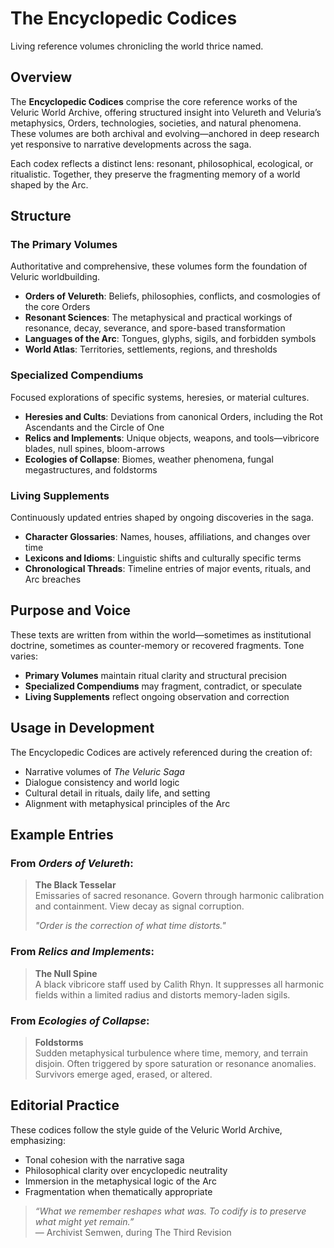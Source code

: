 # The Encyclopedic Codices  
Living reference volumes chronicling the world thrice named.

## Overview  
The **Encyclopedic Codices** comprise the core reference works of the Veluric World Archive, offering structured insight into Velureth and Veluria’s metaphysics, Orders, technologies, societies, and natural phenomena. These volumes are both archival and evolving—anchored in deep research yet responsive to narrative developments across the saga.

Each codex reflects a distinct lens: resonant, philosophical, ecological, or ritualistic. Together, they preserve the fragmenting memory of a world shaped by the Arc.

## Structure  

### The Primary Volumes  
Authoritative and comprehensive, these volumes form the foundation of Veluric worldbuilding.  
- **Orders of Velureth**: Beliefs, philosophies, conflicts, and cosmologies of the core Orders  
- **Resonant Sciences**: The metaphysical and practical workings of resonance, decay, severance, and spore-based transformation  
- **Languages of the Arc**: Tongues, glyphs, sigils, and forbidden symbols  
- **World Atlas**: Territories, settlements, regions, and thresholds  

### Specialized Compendiums  
Focused explorations of specific systems, heresies, or material cultures.  
- **Heresies and Cults**: Deviations from canonical Orders, including the Rot Ascendants and the Circle of One  
- **Relics and Implements**: Unique objects, weapons, and tools—vibricore blades, null spines, bloom-arrows  
- **Ecologies of Collapse**: Biomes, weather phenomena, fungal megastructures, and foldstorms  

### Living Supplements  
Continuously updated entries shaped by ongoing discoveries in the saga.  
- **Character Glossaries**: Names, houses, affiliations, and changes over time  
- **Lexicons and Idioms**: Linguistic shifts and culturally specific terms  
- **Chronological Threads**: Timeline entries of major events, rituals, and Arc breaches  

## Purpose and Voice  
These texts are written from within the world—sometimes as institutional doctrine, sometimes as counter-memory or recovered fragments. Tone varies:  
- **Primary Volumes** maintain ritual clarity and structural precision  
- **Specialized Compendiums** may fragment, contradict, or speculate  
- **Living Supplements** reflect ongoing observation and correction  

## Usage in Development  
The Encyclopedic Codices are actively referenced during the creation of:  
- Narrative volumes of *The Veluric Saga*  
- Dialogue consistency and world logic  
- Cultural detail in rituals, daily life, and setting  
- Alignment with metaphysical principles of the Arc 

## Example Entries

### From *Orders of Velureth*:  
> **The Black Tesselar**  
> Emissaries of sacred resonance. Govern through harmonic calibration and containment. View decay as signal corruption.  
>  
> *"Order is the correction of what time distorts."*

### From *Relics and Implements*:  
> **The Null Spine**  
> A black vibricore staff used by Calith Rhyn. It suppresses all harmonic fields within a limited radius and distorts memory-laden sigils.  

### From *Ecologies of Collapse*:  
> **Foldstorms**  
> Sudden metaphysical turbulence where time, memory, and terrain disjoin. Often triggered by spore saturation or resonance anomalies. Survivors emerge aged, erased, or altered.  

## Editorial Practice  
These codices follow the style guide of the Veluric World Archive, emphasizing:  
- Tonal cohesion with the narrative saga  
- Philosophical clarity over encyclopedic neutrality  
- Immersion in the metaphysical logic of the Arc  
- Fragmentation when thematically appropriate  

> *“What we remember reshapes what was. To codify is to preserve what might yet remain.”*  
— Archivist Semwen, during The Third Revision
